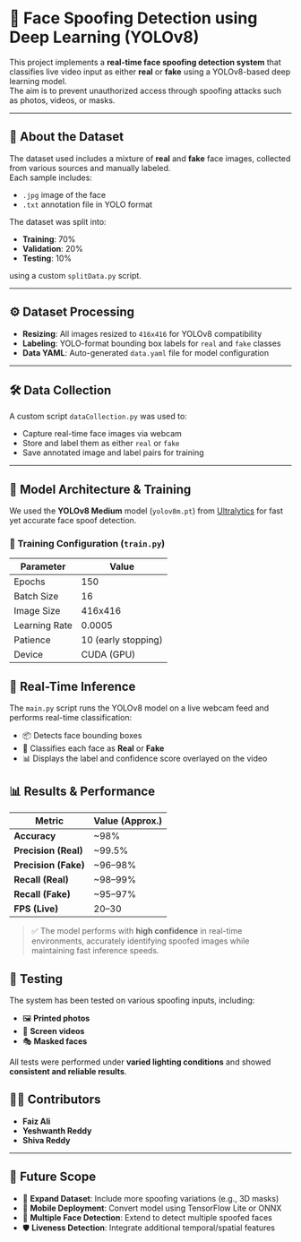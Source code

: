 # 🧠 Face Spoofing Detection using Deep Learning (YOLOv8)

This project implements a **real-time face spoofing detection system** that classifies live video input as either **real** or **fake** using a YOLOv8-based deep learning model.  
The aim is to prevent unauthorized access through spoofing attacks such as photos, videos, or masks.

---

## 📁 About the Dataset

The dataset used includes a mixture of **real** and **fake** face images, collected from various sources and manually labeled.  
Each sample includes:

- `.jpg` image of the face  
- `.txt` annotation file in YOLO format

The dataset was split into:

- **Training**: 70%  
- **Validation**: 20%  
- **Testing**: 10%  

using a custom `splitData.py` script.

---

## ⚙️ Dataset Processing

- **Resizing**: All images resized to `416x416` for YOLOv8 compatibility  
- **Labeling**: YOLO-format bounding box labels for `real` and `fake` classes  
- **Data YAML**: Auto-generated `data.yaml` file for model configuration

---

## 🛠️ Data Collection

A custom script `dataCollection.py` was used to:

- Capture real-time face images via webcam  
- Store and label them as either `real` or `fake`  
- Save annotated image and label pairs for training

---

## 🧠 Model Architecture & Training

We used the **YOLOv8 Medium** model (`yolov8m.pt`) from [Ultralytics](https://github.com/ultralytics/ultralytics) for fast yet accurate face spoof detection.

### 🔧 Training Configuration (`train.py`)

| Parameter       | Value         |
|------------------|---------------|
| Epochs           | 150           |
| Batch Size       | 16            |
| Image Size       | 416x416       |
| Learning Rate    | 0.0005        |
| Patience         | 10 (early stopping) |
| Device           | CUDA (GPU)    |

## 🚀 Real-Time Inference

The `main.py` script runs the YOLOv8 model on a live webcam feed and performs real-time classification:

- 📦 Detects face bounding boxes  
- 🧠 Classifies each face as **Real** or **Fake**  
- 📊 Displays the label and confidence score overlayed on the video

## 📊 Results & Performance

| Metric             | Value (Approx.) |
|--------------------|-----------------|
| **Accuracy**        | ~98%            |
| **Precision (Real)**| ~99.5%          |
| **Precision (Fake)**| ~96–98%         |
| **Recall (Real)**   | ~98–99%         |
| **Recall (Fake)**   | ~95–97%         |
| **FPS (Live)**      | 20–30           |

> ✅ The model performs with **high confidence** in real-time environments, accurately identifying spoofed images while maintaining fast inference speeds.

## 🧪 Testing

The system has been tested on various spoofing inputs, including:

- 🖼️ **Printed photos**
- 📱 **Screen videos**
- 🎭 **Masked faces**

All tests were performed under **varied lighting conditions** and showed **consistent and reliable results**.

## 👨‍💻 Contributors

- **Faiz Ali**
- **Yeshwanth Reddy**
- **Shiva Reddy**

---

## 📌 Future Scope

- 🔁 **Expand Dataset**: Include more spoofing variations (e.g., 3D masks)  
- 📱 **Mobile Deployment**: Convert model using TensorFlow Lite or ONNX  
- 🎥 **Multiple Face Detection**: Extend to detect multiple spoofed faces  
- 🛡️ **Liveness Detection**: Integrate additional temporal/spatial features
